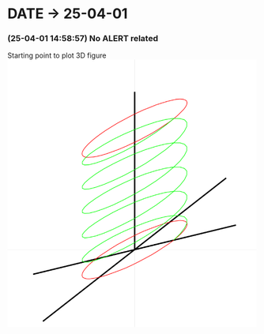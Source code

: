 # DATE → 25-04-01

### (25-04-01 14:58:57) No ALERT related 
Starting point to plot 3D figure 
![25-04-01-14-58-57.png](./img/25-04-01/25-04-01-14-58-57.png) 



